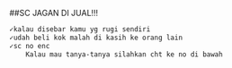 ##SC JAGAN DI JUAL!!!
```bash
✓kalau disebar kamu yg rugi sendiri
✓udah beli kok malah di kasih ke orang lain
✓sc no enc
    Kalau mau tanya-tanya silahkan cht ke no di bawah
```
